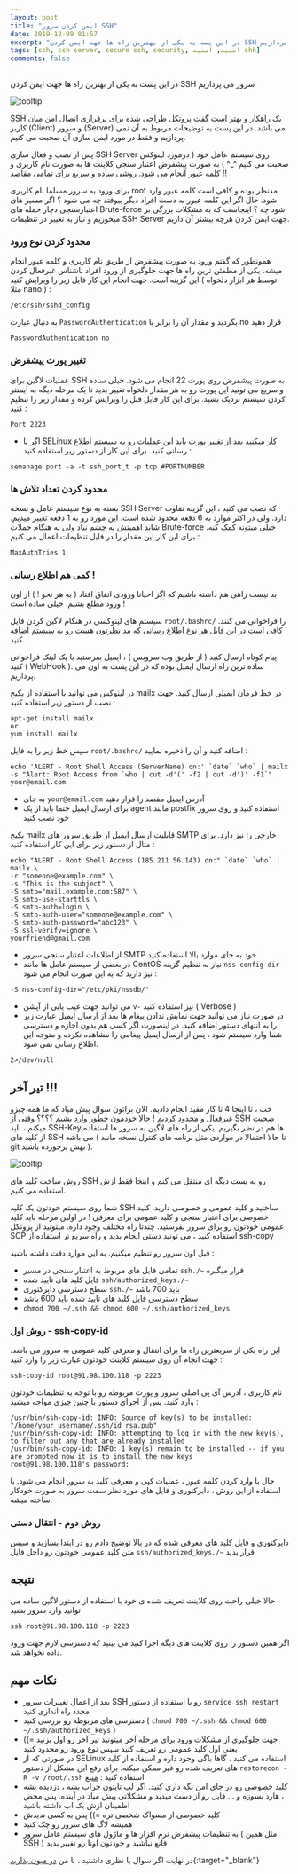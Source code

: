 ```yaml
---
layout: post
title: "ایمن کردن سرور SSH"
date: 2019-12-09 01:57
excerpt: "در این پست به یکی از بهترین راه ها جهت ایمن کردن SSH سرور می پردازیم"
tags: [ssh, ssh server, secure ssh, security, امنیت, امنیت shh]
comments: false
---
```


در این پست به یکی از بهترین راه ها جهت ایمن کردن SSH سرور می پردازیم

![tooltip](/assets/img/posts/57.webp)

SSH یک راهکار و بهتر است گفت پروتکل طراحی شده برای برقراری اتصال امن میان کاربر (Client) و سرور (Server) می باشد. در این پست به توضیحات مربوط به آن نمی پردازیم و فقط در مورد ایمن سازی آن صحبت می کنیم.

پس از نصب و فعال سازی SSH Server روی سیستم عامل خود ( درمورد لینوکس صحبت می کنیم ^_^ ) به صورت پیشفرض اعتبار سنجی کلاینت ها به صورت نام کاربری و کلمه عبور انجام می شود. روشی ساده و سریع برای تمامی مقاصد !!

برای ورود به سرور مسلما نام کاربری root مدنظر بوده و کافی است کلمه عبور وارد شود. حال اگر این کلمه عبور به دست افراد دیگر بیوفتد چه می شود ؟ اگر مسیر های اعتبارسنجی دچار حمله های Brute-force شود چه ؟ اینجاست که به مشکلات بزرگی بر میخوریم و نیاز به تغییر در تنظیمات SSH Server جهت ایمن کردن هرچه بیشتر آن داریم.

### محدود کردن نوع ورود

همونطور که گفتم ورود به صورت پیشفرض از طریق نام کاربری و کلمه عبور انجام میشه. یکی از مطمئن ترین راه ها جهت جلوگیری از ورود افراد ناشناس غیرفعال کردن این گزینه است. جهت انجام این کار فایل زیر را ویرایش کنید ( توسط هر ابزار دلخواه مثلا nano ) :

```
/etc/ssh/sshd_config
```

به دنبال عبارت ```PasswordAuthentication``` بگردید و مقدار آن را برابر با no قرار دهید

```
PasswordAuthentication no
```

### تغییر پورت پیشفرض

عملیات لاگین برای SSH به صورت پیشفرض روی پورت 22 انجام می شود. خیلی ساده و سریع می تونید این پورت رو به هر مقدار دلخواه تغییر بدید تا یک مرحله دیگه به ایمنتر کردن سیستم نزدیک بشید. برای این کار فایل قبل را ویرایش کرده و مقدار زیر را تنظیم کنید :

```
Port 2223
```

* اگر با SELinux کار میکنید بعد از تغییر پورت باید این عملیات رو به سیستم اطلاع رسانی کنید. برای این کار از دستور زیر استفاده کنید :

```
semanage port -a -t ssh_port_t -p tcp #PORTNUMBER
```

### محدود کردن تعداد تلاش ها

بسته به نوع سیستم عامل و نسخه SSH Server که نصب می کنید ، این گزینه تفاوت دارد. ولی در اکثر موارد به 6 دفعه محدود شده است. این مورد رو به 1 دفعه تغییر میدیم. شاید اهمیتش به چشم نیاد ولی به هنگام حملات Brute-force خیلی میتونه کمک کنه. برای این کار این مقدار را در فایل تنظیمات اعمال می کنیم :

```
MaxAuthTries 1
```

### کمی هم اطلاع رسانی !

بد نیست راهی هم داشته باشیم که اگر احیانا ورودی اتفاق افتاد ( به هر نحو ! ) از اون ورود مطلع بشیم. خیلی ساده است !

سیستم های لینوکسی در هنگام لاگین کردن فایل ```root/.bashrc/``` را فراخوانی می کنند. کافی است در این فایل هر نوع اطلاع رسانی که مد نظرتون هست رو به سیستم اضافه کنید.

پیام کوتاه ارسال کنید ( از طریق وب سرویس ) ، ایمیل بفرستید یا یک لینک فراخوانی کنید ( WebHook ). ساده ترین راه ارسال ایمیل بوده که در این پست به اون می پردازیم.

در لینوکس می توانید با استفاده از پکیج mailx در خط فرمان ایمیلی ارسال کنید. جهت نصب از دستور زیر استفاده کنید :

```
apt-get install mailx
or
yum install mailx
```

سپس خط زیر را به فایل ```root/.bashrc/``` اضافه کنید و آن را ذخیره نمایید :

```
echo 'ALERT - Root Shell Access (ServerName) on:' `date` `who` | mailx -s "Alert: Root Access from `who | cut -d'(' -f2 | cut -d')' -f1`" your@email.com
```

* به جای ```your@email.com``` آدرس ایمیل مقصد را قرار دهید
* برای ارسال ایمیل حتما باید از یک agent مانند postfix استفاده کنید و روی سرور خود نصب کنید

پکیج mailx قابلیت ارسال ایمیل از طریق سرور های SMTP خارجی را نیز دارد. برای مثال از دستور زیر برای این کار استفاده کنید :

```
echo "ALERT - Root Shell Access (185.211.56.143) on:" `date` `who` | mailx \
-r "someone@example.com" \
-s "This is the subject" \
-S smtp="mail.example.com:587" \
-S smtp-use-starttls \
-S smtp-auth=login \
-S smtp-auth-user="someone@example.com" \
-S smtp-auth-password="abc123" \
-S ssl-verify=ignore \
yourfriend@gmail.com
```

* از اطلاعات اعتبار سنجی سرور SMTP خود به جای موارد بالا استفاده کنید
* در بعضی از سیستم عامل ها مانند CentOS نیاز به تنظیم گزینه ```nss-config-dir``` نیز دارید که به این صورت انجام می شود :

```
-S nss-config-dir="/etc/pki/nssdb/"
```

* می توانید جهت عیب یابی از آپشن ```v-``` نیز استفاده کنید ( Verbose )
* در صورت نیاز می توانید جهت نمایش ندادن پیغام ها بعد از ارسال ایمیل عبارت زیر را به انتهای دستور اضافه کنید. در اینصورت اگر کسی هم بدون اجازه و دسترسی شما وارد سیستم شود ، پس از ارسال ایمیل پیغامی را مشاهده نکرده و متوجه این اطلاع رسانی نمی شود.

```
2>/dev/null
```

## تیر آخر !!!

خب ، تا اینجا 4 تا کار مفید انجام دادیم. الان براتون سوال پیش میاد که ما همه چیزو غیرفعال و محدود کردیم ! حالا خودمون چطور وارد بشیم ؟؟؟؟
وقتی از SSH صحبت میکنم ، باید SSH-Key ها هم در نظر بگیریم. یکی از راه های لاگین به سرور ها استفاده از کلید های SSH می باشد ( تا حالا احتمالا در مواردی مثل برنامه های کنترل نسخه مانند git بهش برخورده باشید ).

![tooltip](/assets/img/posts/58.webp)

روش ساخت کلید های SSH رو به پست دیگه ای منتقل می کنم و اینجا فقط ازش استفاده می کنیم.

شما روی سیستم خودتون یک کلید SSH ساختید و کلید عمومی و خصوصی دارید. کلید خصوصی برای اعتبار سنجی و کلید عمومی برای معرفی ! در اولین مرحله باید کلید عمومی خودتون رو برای سرور بفرستید. چندتا راه مختلف وجود داره. میتونید از پروتکل SCP استفاده کنید ، می تونید دستی انجام بدید و راه سریع تر استفاده از ssh-copy

قبل اون سرور رو تنظیم میکنیم. به این موارد دقت داشته باشید :

* تمامی فایل های مربوط به اعتبار سنجی در مسیر ```ssh./~``` قرار میگیره
* فایل کلید های تایید شده ```ssh/authorized_keys./~```
* سطح دسترسی دایرکتوری ```ssh./~``` باید 700 باشد
* سطح دسترسی فایل کلید های تایید شده باید 600 باشد
* ```chmod 700 ~/.ssh && chmod 600 ~/.ssh/authorized_keys```

### روش اول - ssh-copy-id

این راه یکی از سریعترین راه ها برای انتقال و معرفی کلید عمومی به سرور می باشد. جهت انجام آن روی سیستم کلاینت خودتون عبارت زیر را وارد کنید :

```
ssh-copy-id root@91.98.100.118 -p 2223
```

نام کاربری ، آدرس آی پی اصلی سرور و پورت مربوطه رو با توجه به تنظیمات خودتون وارد کنید. پس از اجرای دستور با چنین چیزی مواجه میشید :

```
/usr/bin/ssh-copy-id: INFO: Source of key(s) to be installed: "/home/your_username/.ssh/id_rsa.pub"
/usr/bin/ssh-copy-id: INFO: attempting to log in with the new key(s), to filter out any that are already installed
/usr/bin/ssh-copy-id: INFO: 1 key(s) remain to be installed -- if you are prompted now it is to install the new keys
root@91.98.100.118's password:
```

حال با وارد کردن کلمه عبور ، عملیات کپی و معرفی کلید به سرور انجام می شود. با استفاده از این روش ، دایرکتوری و فایل های مورد نظر سمت سرور به صورت خودکار ساخته میشه.

### روش دوم - انتقال دستی

دایرکتوری و فایل کلید های معرفی شده که در بالا توضیح دادم رو در ابتدا بسازید و سپس متن کلید عمومی خودتون رو داخل فایل ```ssh/authorized_keys./~``` قرار بدید

## نتیجه

حالا خیلی راحت روی کلاینت تعریف شده ی خود با استفاده از دستور لاگین ساده می توانید وارد سرور بشید

```
ssh root@91.98.100.118 -p 2223
```

اگر همین دستور را روی کلاینت های دیگه اجرا کنید می بینید که دسترسی لازم جهت ورود داده نخواهد شد.

## نکات مهم

* بعد از اعمال تغییرات سرور SSH رو با استفاده از دستور ```service ssh restart``` مجدد راه اندازی کنید
* دسترسی های مربوطه رو بررسی کنید ( ```chmod 700 ~/.ssh && chmod 600 ~/.ssh/authorized_keys``` )
* جهت جلوگیری از مشکلات ورود برای مرحله آخر میتونید تیر آخر رو اول بزنید =)) یعنی اول کلید عمومی رو تعریف کنید سپس نوع ورود رو محدود کنید
* در صورتی که از SELinux استفاده می کنید ، گاها باگی وجود داره و استفاده از کلید های تعریف شده رو غیر ممکن میکنه. برای رفع این مشکل از دستور ```restorecon -R -v /root/.ssh``` استفاده کنید : [منبع](https://unix.stackexchange.com/a/154436/154097)
* کلید خصوصی رو در جای امن نگه داری کنید. اگر لپ تاپتون خراب بشه ، دزدیده بشه ، هارد بسوزه و ... فایل رو از دست میدید و مشکلاتی پیش میاد در آینده. پس محض اطمینان ازش بک اپ داشته باشید
* کلید خصوصی از مسواک شخصی تره =)) پس به کسی ندیدش
* همیشه لاگ های سرور رو چک کنید
* به تنظیمات پیشفرض نرم افزار ها و ماژول های سیستم عامل سرور ( مثل همین SSH ) قانع نباشید و خودتون اونا رو تغییر بدید

در نهایت اگر سوال یا نظری داشتید ، با من [در میون بذارید](/about){:target="_blank"} 
